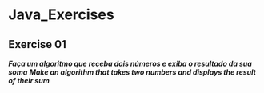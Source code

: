 # Java_Exercises
## Exercise 01
***Faça um algoritmo que receba dois números e exiba o resultado da sua soma***
***Make an algorithm that takes two numbers and displays the result of their sum***

